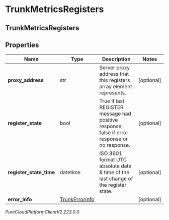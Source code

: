 # TrunkMetricsRegisters

## TrunkMetricsRegisters

## Properties

|Name | Type | Description | Notes|
|------------ | ------------- | ------------- | -------------|
| **proxy_address** | str | Server proxy address that this registers array element represents. | [optional] |
| **register_state** | bool | True if last REGISTER message had positive response; false if error response or no response. | [optional] |
| **register_state_time** | datetime | ISO 8601 format UTC absolute date &amp; time of the last change of the register state. | [optional] |
| **error_info** | [TrunkErrorInfo](TrunkErrorInfo) |  | [optional] |



_PureCloudPlatformClientV2 223.0.0_
